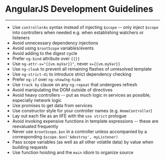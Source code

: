 # AngularJS Development Guidelines
---
- Use `controllerAs` syntax instead of injecting `$scope` -- only inject `$scope` into controllers when needed e.g. when establishing watchers or listeners
- Avoid unnecessary dependency injections
- Avoid using `$rootScope` variables/events
- Avoid adding to the digest cycle
- Prefer `ng-bind` attribute over `{{}}`
- Use `ng-attr-x="{{vm.myVar}}"`, never `x={{vm.myVar}}`
- Use `ng-cloak` to prevent all remaining flashes of unresolved template
- Use `ng-strict-di` to introduce strict dependency checking
- Prefer `ng-if` over `ng-show`/`ng-hide`
- Use `track by` clause on any `ng-repeat` that undergoes refresh
- Avoid manipulating the DOM outside of directives
- Avoid heavy controllers -- put as much logic in services as possible, especially network logic
- Use promises to get data from services
- Use constructor style for your controller names (e.g. `HomeController`)
- Lay out each file as an IIFE with the `use strict` prologue
- Avoid invoking expensive functions in template expressions -- these are reevaluated frequently
- Never use `$rootScope.$on` in a controller unless accompanied by a corresponding `$scope.$on('$destroy', myListener)`
- Pass scope variables (as well as all other volatile data) by value when building requests
- Use function hoisting and the `main` idiom to organize source